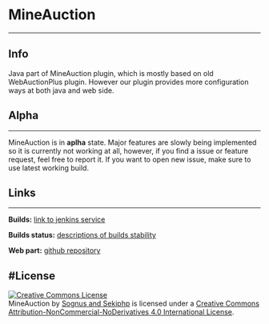# MineAuction
-------------
## Info
Java part of MineAuction plugin, which is mostly based on old WebAuctionPlus plugin. However our plugin provides more configuration ways at both java and web side.

## Alpha
-------------
MineAuction is in **aplha** state. Major features are slowly being implemented so it is currently not working at all, however, if you find a issue or feature request, feel free to report it. If you want to open new issue, make sure to use latest working build.

## Links
-------------
**Builds:** [link to jenkins service](http://ci.technicraft.cz/job/MineAuction/)


**Builds status:** [descriptions of builds stability](http://grief.cz/mabuildstatus)


**Web part:** [github repository](http://grief.cz/mabuildstatus)

#License
-------------
<a rel="license" href="http://creativecommons.org/licenses/by-nc-nd/4.0/"><img alt="Creative Commons License" style="border-width:0" src="https://i.creativecommons.org/l/by-nc-nd/4.0/88x31.png" /></a><br /><span xmlns:dct="http://purl.org/dc/terms/" property="dct:title">MineAuction</span> by <a xmlns:cc="http://creativecommons.org/ns#" href="http://github.com/Sognus" property="cc:attributionName" rel="cc:attributionURL">Sognus and Sekiphp</a> is licensed under a <a rel="license" href="http://creativecommons.org/licenses/by-nc-nd/4.0/">Creative Commons Attribution-NonCommercial-NoDerivatives 4.0 International License</a>.

